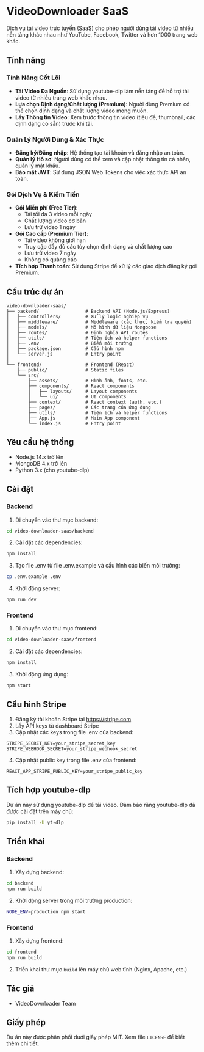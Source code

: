 # VideoDownloader SaaS

Dịch vụ tải video trực tuyến (SaaS) cho phép người dùng tải video từ nhiều nền tảng khác nhau như YouTube, Facebook, Twitter và hơn 1000 trang web khác.

## Tính năng

### Tính Năng Cốt Lõi
- **Tải Video Đa Nguồn**: Sử dụng youtube-dlp làm nền tảng để hỗ trợ tải video từ nhiều trang web khác nhau.
- **Lựa chọn Định dạng/Chất lượng (Premium)**: Người dùng Premium có thể chọn định dạng và chất lượng video mong muốn.
- **Lấy Thông tin Video**: Xem trước thông tin video (tiêu đề, thumbnail, các định dạng có sẵn) trước khi tải.

### Quản Lý Người Dùng & Xác Thực
- **Đăng ký/Đăng nhập**: Hệ thống tạo tài khoản và đăng nhập an toàn.
- **Quản lý Hồ sơ**: Người dùng có thể xem và cập nhật thông tin cá nhân, quản lý mật khẩu.
- **Bảo mật JWT**: Sử dụng JSON Web Tokens cho việc xác thực API an toàn.

### Gói Dịch Vụ & Kiếm Tiền
- **Gói Miễn phí (Free Tier)**:
  - Tải tối đa 3 video mỗi ngày
  - Chất lượng video cơ bản
  - Lưu trữ video 1 ngày
- **Gói Cao cấp (Premium Tier)**:
  - Tải video không giới hạn
  - Truy cập đầy đủ các tùy chọn định dạng và chất lượng cao
  - Lưu trữ video 7 ngày
  - Không có quảng cáo
- **Tích hợp Thanh toán**: Sử dụng Stripe để xử lý các giao dịch đăng ký gói Premium.

## Cấu trúc dự án

```
video-downloader-saas/
├── backend/                 # Backend API (Node.js/Express)
│   ├── controllers/         # Xử lý logic nghiệp vụ
│   ├── middleware/          # Middleware (xác thực, kiểm tra quyền)
│   ├── models/              # Mô hình dữ liệu Mongoose
│   ├── routes/              # Định nghĩa API routes
│   ├── utils/               # Tiện ích và helper functions
│   ├── .env                 # Biến môi trường
│   ├── package.json         # Cấu hình npm
│   └── server.js            # Entry point
│
└── frontend/                # Frontend (React)
    ├── public/              # Static files
    └── src/
        ├── assets/          # Hình ảnh, fonts, etc.
        ├── components/      # React components
        │   ├── layouts/     # Layout components
        │   └── ui/          # UI components
        ├── context/         # React context (auth, etc.)
        ├── pages/           # Các trang của ứng dụng
        ├── utils/           # Tiện ích và helper functions
        ├── App.js           # Main App component
        └── index.js         # Entry point
```

## Yêu cầu hệ thống

- Node.js 14.x trở lên
- MongoDB 4.x trở lên
- Python 3.x (cho youtube-dlp)

## Cài đặt

### Backend

1. Di chuyển vào thư mục backend:
```bash
cd video-downloader-saas/backend
```

2. Cài đặt các dependencies:
```bash
npm install
```

3. Tạo file .env từ file .env.example và cấu hình các biến môi trường:
```bash
cp .env.example .env
```

4. Khởi động server:
```bash
npm run dev
```

### Frontend

1. Di chuyển vào thư mục frontend:
```bash
cd video-downloader-saas/frontend
```

2. Cài đặt các dependencies:
```bash
npm install
```

3. Khởi động ứng dụng:
```bash
npm start
```

## Cấu hình Stripe

1. Đăng ký tài khoản Stripe tại https://stripe.com
2. Lấy API keys từ dashboard Stripe
3. Cập nhật các keys trong file .env của backend:
```
STRIPE_SECRET_KEY=your_stripe_secret_key
STRIPE_WEBHOOK_SECRET=your_stripe_webhook_secret
```
4. Cập nhật public key trong file .env của frontend:
```
REACT_APP_STRIPE_PUBLIC_KEY=your_stripe_public_key
```

## Tích hợp youtube-dlp

Dự án này sử dụng youtube-dlp để tải video. Đảm bảo rằng youtube-dlp đã được cài đặt trên máy chủ:

```bash
pip install -U yt-dlp
```

## Triển khai

### Backend

1. Xây dựng backend:
```bash
cd backend
npm run build
```

2. Khởi động server trong môi trường production:
```bash
NODE_ENV=production npm start
```

### Frontend

1. Xây dựng frontend:
```bash
cd frontend
npm run build
```

2. Triển khai thư mục `build` lên máy chủ web tĩnh (Nginx, Apache, etc.)

## Tác giả

- VideoDownloader Team

## Giấy phép

Dự án này được phân phối dưới giấy phép MIT. Xem file `LICENSE` để biết thêm chi tiết.